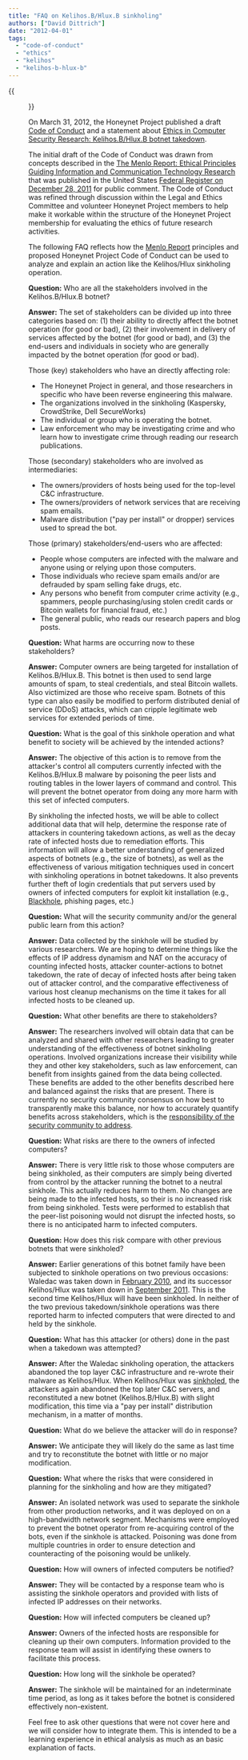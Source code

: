 ```yaml
---
title: "FAQ on Kelihos.B/Hlux.B sinkholing"
authors: ["David Dittrich"]
date: "2012-04-01"
tags: 
  - "code-of-conduct"
  - "ethics"
  - "kelihos"
  - "kelihos-b-hlux-b"
---
```

{{<figure src="images/banner.png" alt="Banner" width="50%">}}

On March 31, 2012, the Honeynet Project published a draft [Code of Conduct](https://honeynet.org/codeofconduct) and a statement about [Ethics in Computer Security Research: Kelihos.B/Hlux.B botnet takedown](https://honeynet.org/node/834).

  
  

The initial draft of the Code of Conduct was drawn from concepts described in the [The Menlo Report: Ethical Principles Guiding Information and Communication Technology Research](http://www.cyber.st.dhs.gov/wp-content/uploads/2011/12/MenloPrinciplesCORE-20110915-r560.pdf) that was published in the United States [Federal Register on December 28, 2011](http://www.federalregister.gov/articles/2011/12/28/2011-33231/submission-for-review-and-comment-the-menlo-report-ethical-principles-guiding-information-and) for public comment. The Code of Conduct was refined through discussion within the Legal and Ethics Committee and volunteer Honeynet Project members to help make it workable within the structure of the Honeynet Project membership for evaluating the ethics of future research activities.

The following FAQ reflects how the [Menlo Report](http://www.computer.org/csdl/mags/sp/2012/02/msp2012020071-abs.html) principles and proposed Honeynet Project Code of Conduct can be used to analyze and explain an action like the Kelihos/Hlux sinkholing operation.

**Question:** Who are all the stakeholders involved in the Kelihos.B/Hlux.B botnet?  
  
**Answer:** The set of stakeholders can be divided up into three categories based on: (1) their ability to directly affect the botnet operation (for good or bad), (2) their involvement in delivery of services affected by the botnet (for good or bad), and (3) the end-users and individuals in society who are generally impacted by the botnet operation (for good or bad).

Those (key) stakeholders who have an directly affecting role:  

- The Honeynet Project in general, and those researchers in specific who have been reverse engineering this malware.  
- The organizations involved in the sinkholing (Kaspersky, CrowdStrike, Dell SecureWorks)  
- The individual or group who is operating the botnet.  
- Law enforcement who may be investigating crime and who learn how to investigate crime through reading our research publications.  

Those (secondary) stakeholders who are involved as intermediaries:  

  
- The owners/providers of hosts being used for the top-level C&C infrastructure.  
- The owners/providers of network services that are receiving spam emails.  
- Malware distribution ("pay per install" or dropper) services used to spread the bot.  

Those (primary) stakeholders/end-users who are affected:  

- People whose computers are infected with the malware and anyone using or relying upon those computers.  
- Those individuals who recieve spam emails and/or are defrauded by spam selling fake drugs, etc.  
- Any persons who benefit from computer crime activity (e.g., spammers, people purchasing/using stolen credit cards or Bitcoin wallets for financial fraud, etc.)  
- The general public, who reads our research papers and blog posts.  

  
**Question:** What harms are occurring now to these stakeholders?  
  
**Answer:** Computer owners are being targeted for installation of Kelihos.B/Hlux.B. This botnet is then used to send large amounts of spam, to steal credentials, and steal Bitcoin wallets. Also victimized are those who receive spam. Botnets of this type can also easily be modified to perform distributed denial of service (DDoS) attacks, which can cripple legitimate web services for extended periods of time.

**Question:** What is the goal of this sinkhole operation and what benefit to society will be achieved by the intended actions?  
  
**Answer:** The objective of this action is to remove from the attacker's control all computers currently infected with the Kelihos.B/Hlux.B malware by poisoning the peer lists and routing tables in the lower layers of command and control. This will prevent the botnet operator from doing any more harm with this set of infected computers.  
  
By sinkholing the infected hosts, we will be able to collect additional data that will help, determine the response rate of attackers in countering takedown actions, as well as the decay rate of infected hosts due to remediation efforts. This information will allow a better understanding of generalized aspects of botnets (e.g., the size of botnets), as well as the effectiveness of various mitigation techniques used in concert with sinkholing operations in botnet takedowns. It also prevents further theft of login credentials that put servers used by owners of infected computers for exploit kit installation (e.g., [Blackhole](http://blog.imperva.com/2011/12/deconstructing-the-black-hole-exploit-kit.html), phishing pages, etc.)

**Question:** What will the security community and/or the general public learn from this action?  
  
**Answer:** Data collected by the sinkhole will be studied by various researchers. We are hoping to determine things like the effects of IP address dynamism and NAT on the accuracy of counting infected hosts, attacker counter-actions to botnet takedown, the rate of decay of infected hosts after being taken out of attacker control, and the comparative effectiveness of various host cleanup mechanisms on the time it takes for all infected hosts to be cleaned up.

**Question:** What other benefits are there to stakeholders?  
  
**Answer:** The researchers involved will obtain data that can be analyzed and shared with other researchers leading to greater understanding of the effectiveness of botnet sinkholing operations. Involved organizations increase their visibility while they and other key stakeholders, such as law enforcement, can benefit from insights gained from the data being collected. These benefits are added to the other benefits described here and balanced against the risks that are present. There is currently no security community consensus on how best to transparently make this balance, nor how to accurately quantify benefits across stakeholders, which is the [responsibility of the security community to address](http://ieeexplore.ieee.org/stamp/stamp.jsp?tp=&arnumber=5669246).

**Question:** What risks are there to the owners of infected computers?  
  
**Answer:** There is very little risk to those whose computers are being sinkholed, as their computers are simply being diverted from control by the attacker running the botnet to a neutral sinkhole. This actually reduces harm to them. No changes are being made to the infected hosts, so their is no increased risk from being sinkholed. Tests were performed to establish that the peer-list poisoning would not disrupt the infected hosts, so there is no anticipated harm to infected computers.

**Question:** How does this risk compare with other previous botnets that were sinkholed?  
  
**Answer:** Earlier generations of this botnet family have been subjected to sinkhole operations on two previous occasions: Waledac was taken down in [February 2010](http://online.wsj.com/article/SB10001424052748704240004575086523786147014.html), and its successor Kelihos/Hlux was taken down in [September 2011](http://blogs.technet.com/b/microsoft_blog/archive/2011/09/27/microsoft-neutralizes-kelihos-botnet-names-defendant-in-case.aspx). This is the second time Kelihos/Hlux will have been sinkholed. In neither of the two previous takedown/sinkhole operations was there reported harm to infected computers that were directed to and held by the sinkhole.

**Question:** What has this attacker (or others) done in the past when a takedown was attempted?  
  
**Answer:** After the Waledac sinkholing operation, the attackers abandoned the top layer C&C infrastructure and re-wrote their malware as Kelihos/Hlux. When Kelihos/Hlux was [sinkholed](http://www.securelist.com/en/blog?weblogid=208193137), the attackers again abandoned the top later C&C servers, and reconstituted a new botnet (Kelihos.B/Hlux.B) with slight modification, this time via a "pay per install" distribution mechanism, in a matter of months.

**Question:** What do we believe the attacker will do in response?  
  
**Answer:** We anticipate they will likely do the same as last time and try to reconstitute the botnet with little or no major modification.

**Question:** What where the risks that were considered in planning for the sinkholing and how are they mitigated?  
  
**Answer:** An isolated network was used to separate the sinkhole from other production networks, and it was deployed on on a high-bandwidth network segment. Mechanisms were employed to prevent the botnet operator from re-acquiring control of the bots, even if the sinkhole is attacked. Poisoning was done from multiple countries in order to ensure detection and counteracting of the poisoning would be unlikely.

**Question:** How will owners of infected computers be notified?  
  
**Answer:** They will be contacted by a response team who is assisting the sinkhole operators and provided with lists of infected IP addresses on their networks.

**Question:** How will infected computers be cleaned up?  
  
**Answer:** Owners of the infected hosts are responsible for cleaning up their own computers. Information provided to the response team will assist in identifying these owners to facilitate this process.

**Question:** How long will the sinkhole be operated?  
  
**Answer:** The sinkhole will be maintained for an indeterminate time period, as long as it takes before the botnet is considered effectively non-existent.

Feel free to ask other questions that were not cover here and we will consider how to integrate them. This is intended to be a learning experience in ethical analysis as much as an basic explanation of facts.
